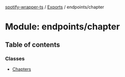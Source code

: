 [spotify-wrapper-ts](../README.md) / [Exports](../modules.md) / endpoints/chapter

# Module: endpoints/chapter

## Table of contents

### Classes

- [Chapters](../classes/endpoints_chapter.Chapters.md)
